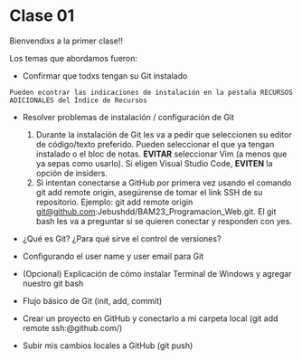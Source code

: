 # Clase 01
Bienvendixs a la primer clase!!

Los temas que abordamos fueron:
- Confirmar que todxs tengan su Git instalado
```
Pueden econtrar las indicaciones de instalación en la pestaña RECURSOS ADICIONALES del Índice de Recursos 
```
- Resolver problemas de instalación / configuración de Git

    1. Durante la instalación de Git les va a pedir que seleccionen su editor de código/texto preferido. Pueden seleccionar el que ya tengan instalado o el bloc de notas. 
    **EVITAR** seleccionar Vim (a menos que ya sepas como usarlo).
    Si eligen Visual Studio Code, **EVITEN** la opción de insiders.
    2. Si intentan conectarse a GitHub por primera vez usando el comando git add remote origin, asegúrense de tomar el link SSH de su repositorio. Ejemplo: git add remote origin git@github.com:Jebushdd/BAM23_Programacion_Web.git. El git bash les va a preguntar si se quieren conectar y responden con yes.

- ¿Qué es Git? ¿Para qué sirve el control de versiones?
- Configurando el user name y user email para Git
- (Opcional) Explicación de cómo instalar Terminal de Windows y agregar nuestro git bash
- Flujo básico de Git (init, add, commit)
- Crear un proyecto en GitHub y conectarlo a mi carpeta local (git add remote ssh:<user>@github.com/<repositorio>)
- Subir mis cambios locales a GitHub (git push)